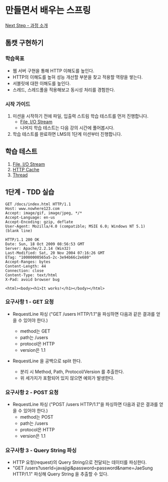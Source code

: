 # 만들면서 배우는 스프링

[Next Step - 과정 소개](https://edu.nextstep.camp/c/4YUvqn9V)

## 톰캣 구현하기

### 학습목표

- 웹 서버 구현을 통해 HTTP 이해도를 높인다.
- HTTP의 이해도를 높혀 성능 개선할 부분을 찾고 적용할 역량을 쌓는다.
- 서블릿에 대한 이해도를 높인다.
- 스레드, 스레드풀을 적용해보고 동시성 처리를 경험한다.

### 시작 가이드

1. 미션을 시작하기 전에 파일, 입출력 스트림 학습 테스트를 먼저 진행합니다.
    - [File, I/O Stream](study/src/test/java/study)
    - 나머지 학습 테스트는 다음 강의 시간에 풀어봅시다.
2. 학습 테스트를 완료하면 LMS의 1단계 미션부터 진행합니다.

## 학습 테스트

1. [File, I/O Stream](study/src/test/java/study)
2. [HTTP Cache](study/src/test/java/cache)
3. [Thread](study/src/test/java/thread)

## 1단계 - TDD 실습

```http request
GET /docs/index.html HTTP/1.1
Host: www.nowhere123.com
Accept: image/gif, image/jpeg, */*
Accept-Language: en-us
Accept-Encoding: gzip, deflate
User-Agent: Mozilla/4.0 (compatible; MSIE 6.0; Windows NT 5.1)
(blank line)
```

```http response
HTTP/1.1 200 OK
Date: Sun, 18 Oct 2009 08:56:53 GMT
Server: Apache/2.2.14 (Win32)
Last-Modified: Sat, 20 Nov 2004 07:16:26 GMT
ETag: "10000000565a5-2c-3e94b66c2e680"
Accept-Ranges: bytes
Content-Length: 44
Connection: close
Content-Type: text/html
X-Pad: avoid browser bug
  
<html><body><h1>It works!</h1></body></html>
```

### 요구사항 1 - GET 요청

- RequestLine 파싱 ("GET /users HTTP/1.1"을 파싱하면 다음과 같은 결과를 얻을 수 있어야 한다.)
    - method는 GET
    - path는 /users
    - protocol은 HTTP
    - version은 1.1

- RequestLine 을 공백으로 split 한다.
    - 분리 시 Method, Path, Protocol/Version 를 추출한다.
    - 위 세가지가 포함되어 있지 않으면 예외가 발생한다.

### 요구사항 2 - POST 요청

- RequestLine 파싱 ("POST /users HTTP/1.1"을 파싱하면 다음과 같은 결과를 얻을 수 있어야 한다.)
    - method는 POST
    - path는 /users
    - protocol은 HTTP
    - version은 1.1

### 요구사항 3 - Query String 파싱

- HTTP 요청(request)의 Query String으로 전달되는 데이터를 파싱한다.
- "GET /users?userId=javajigi&password=password&name=JaeSung HTTP/1.1" 파싱해 Query String 을 추출할 수 있다.

